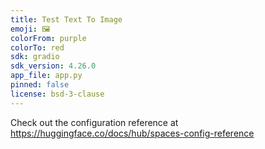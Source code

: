 ```yaml
---
title: Test Text To Image
emoji: 🖼
colorFrom: purple
colorTo: red
sdk: gradio
sdk_version: 4.26.0
app_file: app.py
pinned: false
license: bsd-3-clause
---
```


Check out the configuration reference at https://huggingface.co/docs/hub/spaces-config-reference
